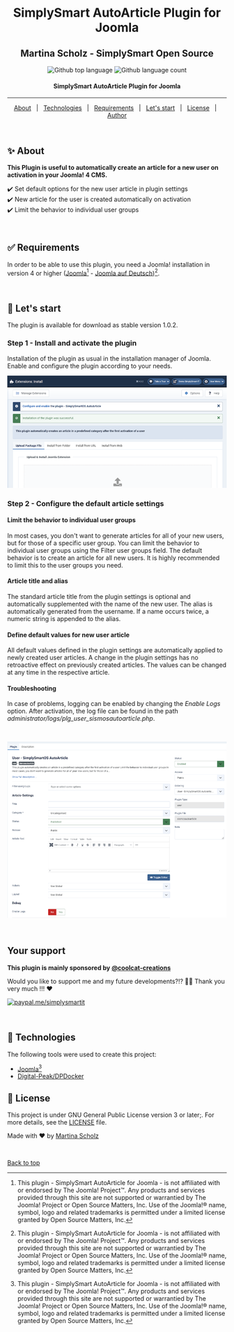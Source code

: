 <h1 align="center">SimplySmart AutoArticle Plugin for Joomla</h1><h2 align="center">Martina Scholz - SimplySmart Open Source</h2>

<p align="center">
  <img alt="Github top language" src="https://img.shields.io/github/languages/top/SimplySmart-IT/plg_user_sismosautoarticle?color=00A98F">

  <img alt="Github language count" src="https://img.shields.io/github/languages/count/SimplySmart-IT/plg_user_sismosautoarticle?color=00A98F">
</p>

<!-- Status -->

<h4 align="center"> 
	  SimplySmart AutoArticle Plugin for Joomla
</h4> 

<hr>

<p align="center">
  <a href="#sparkles-about">About</a> &#xa0; | &#xa0;
  <a href="#mag_right-technologies">Technologies</a> &#xa0; | &#xa0;
  <a href="#white_check_mark-requirements">Requirements</a> &#xa0; | &#xa0;
  <a href="#checkered_flag-starting">Let's start</a> &#xa0; | &#xa0;
  <a href="#memo-license">License</a> &#xa0; | &#xa0;
  <a href="https://github.com/SimplySmart-IT" target="_blank">Author</a>
</p>

<br>

## :sparkles: About ##

**This Plugin is useful to automatically create an article for a new user on activation in your Joomla! 4 CMS.**

:heavy_check_mark: Set default options for the new user article in plugin settings\
:heavy_check_mark: New article for the user is created automatically on activation\
:heavy_check_mark: Limit the behavior to individual user groups

&#xa0;

## :white_check_mark: Requirements ##

In order to be able to use this plugin, you need a Joomla! installation in version 4 or higher ([Joomla](https://www.joomla.org/)[^1] - [Joomla auf Deutsch](https://www.joomla.de/))[^1].

&#xa0;

## :checkered_flag: Let's start ##

The plugin is available for download as stable version 1.0.2.

### Step 1 - Install and activate the plugin

Installation of the plugin as usual in the installation manager of Joomla.
Enable and configure the plugin according to your needs.

![Screenshot Plugin ](docs/PluginUserSismosAutoArticle_Install.png)

### Step 2 - Configure the default article settings

<h4>Limit the behavior to individual user groups</h4>

In most cases, you don't want to generate articles for all of your new users, but for those of a specific user group. You can limit the behavior to individual user groups using the Filter user groups field. The default behavior is to create an article for all new users. It is highly recommended to limit this to the user groups you need.

<h4>Article title and alias</h4>

The standard article title from the plugin settings is optional and automatically supplemented with the name of the new user.
The alias is automatically generated from the username. If a name occurs twice, a numeric string is appended to the alias.

<h4>Define default values ​​for new user article</h4>

All default values ​​defined in the plugin settings are automatically applied to newly created user articles.
A change in the plugin settings has no retroactive effect on previously created articles.
The values ​​can be changed at any time in the respective article.

<h4>Troubleshooting</h4>

In case of problems, logging can be enabled by changing the <i>Enable Logs</i> option. After activation, the log file can be found in the path <i>administrator/logs/plg_user_sismosautoarticle.php</i>.

&#xa0;

![Screenshot Plugin ](docs/PluginUserSismosAutoArticle_Settings.png)

&#xa0;

## Your support
<b>This plugin is mainly sponsored by [@coolcat-creations](https://github.com/coolcat-creations) </b>

Would you like to support me and my future developments?!? :tada::rocket: Thank you very much !!! :heart:

[<img alt="paypal.me/simplysmartit" src="https://img.shields.io/static/v1?label=PayPal.me/SimplySmartIT&message=PayPal.me&color=1040c1&style=for-the-badge&logo=paypal"/>](https://paypal.me/simplysmartit?country.x=DE&locale.x=de_DE)

&#xa0;

## :mag_right: Technologies ##

The following tools were used to create this project:

- [Joomla](https://www.joomla.org/)[^1]
- [Digital-Peak/DPDocker](https://github.com/Digital-Peak/DPDocker)

## :memo: License ##

This project is under GNU General Public License version 3 or later;. For more details, see the [LICENSE](LICENSE.md) file.

Made with :heart: by <a href="https://github.com/SimplySmart-IT" target="_blank">Martina Scholz</a>

&#xa0;

[^1]: This plugin - SimplySmart AutoArticle for Joomla - is not affiliated with or endorsed by The Joomla! Project™. Any products and services provided through this site are not supported or warrantied by The Joomla! Project or Open Source Matters, Inc. Use of the Joomla!® name, symbol, logo and related trademarks is permitted under a limited license granted by Open Source Matters, Inc.

<a href="#top">Back to top</a>
